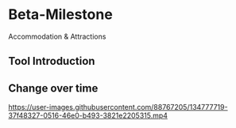 # Beta-Milestone
Accommodation &amp; Attractions 

## Tool Introduction

## Change over time

https://user-images.githubusercontent.com/88767205/134777719-37f48327-0516-46e0-b493-3821e2205315.mp4



